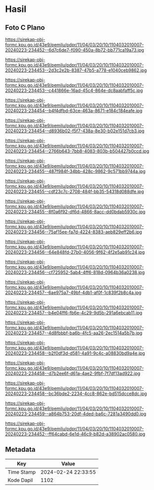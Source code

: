 # Hasil

## Foto C Plano

https://sirekap-obj-formc.kpu.go.id/43e9/pemilu/pdpr/11/04/03/20/10/1104032010007-20240223-234452--6d7c6de7-f090-450a-8b72-bb771ca19a73.jpg

https://sirekap-obj-formc.kpu.go.id/43e9/pemilu/pdpr/11/04/03/20/10/1104032010007-20240223-234453--2d3c2e2b-8387-47b5-a778-e1040ceb9862.jpg

https://sirekap-obj-formc.kpu.go.id/43e9/pemilu/pdpr/11/04/03/20/10/1104032010007-20240223-234453--c441866e-16ad-45c4-864e-dc8aabfaff5c.jpg

https://sirekap-obj-formc.kpu.go.id/43e9/pemilu/pdpr/11/04/03/20/10/1104032010007-20240223-234454--b4f4dfbd-63ce-463a-8671-e184c184eafe.jpg

https://sirekap-obj-formc.kpu.go.id/43e9/pemilu/pdpr/11/04/03/20/10/1104032010007-20240223-234454--d8936b02-f5f7-438a-8e30-b02e151d7cb3.jpg

https://sirekap-obj-formc.kpu.go.id/43e9/pemilu/pdpr/11/04/03/20/10/1104032010007-20240223-234454--2766b643-7bb8-4083-803b-b504427b0ccd.jpg

https://sirekap-obj-formc.kpu.go.id/43e9/pemilu/pdpr/11/04/03/20/10/1104032010007-20240223-234455--487f984f-34bb-428c-9862-9c571bb9744a.jpg

https://sirekap-obj-formc.kpu.go.id/43e9/pemilu/pdpr/11/04/03/20/10/1104032010007-20240223-234455--cdf23c7c-2708-484f-bb35-54318d088dfe.jpg

https://sirekap-obj-formc.kpu.go.id/43e9/pemilu/pdpr/11/04/03/20/10/1104032010007-20240223-234455--8f0a6f92-df6d-4866-8acc-dd0bdab5930c.jpg

https://sirekap-obj-formc.kpu.go.id/43e9/pemilu/pdpr/11/04/03/20/10/1104032010007-20240223-234456--75af15ee-fa7d-4224-8383-aeb829eff2b6.jpg

https://sirekap-obj-formc.kpu.go.id/43e9/pemilu/pdpr/11/04/03/20/10/1104032010007-20240223-234456--64e848fd-27b0-4056-9f62-4f2e5ab91c24.jpg

https://sirekap-obj-formc.kpu.go.id/43e9/pemilu/pdpr/11/04/03/20/10/1104032010007-20240223-234456--cf725952-5ab4-4ff6-818d-0964b36a0238.jpg

https://sirekap-obj-formc.kpu.go.id/43e9/pemilu/pdpr/11/04/03/20/10/1104032010007-20240223-234457--6ae975a7-49bf-4db1-af0f-1c839f2b8c4a.jpg

https://sirekap-obj-formc.kpu.go.id/43e9/pemilu/pdpr/11/04/03/20/10/1104032010007-20240223-234457--b4e04ff6-fb6e-4c29-9d5b-291a6ebcab11.jpg

https://sirekap-obj-formc.kpu.go.id/43e9/pemilu/pdpr/11/04/03/20/10/1104032010007-20240223-234457--4d8fbbbf-ba6b-4fc5-aa26-2ec1514a5b7b.jpg

https://sirekap-obj-formc.kpu.go.id/43e9/pemilu/pdpr/11/04/03/20/10/1104032010007-20240223-234458--b2f0df3d-d581-4a91-9c4c-a08830bd9a4e.jpg

https://sirekap-obj-formc.kpu.go.id/43e9/pemilu/pdpr/11/04/03/20/10/1104032010007-20240223-234458--d7b2ee6f-d61a-4ae2-9fbf-7f7df13ad922.jpg

https://sirekap-obj-formc.kpu.go.id/43e9/pemilu/pdpr/11/04/03/20/10/1104032010007-20240223-234458--bc36bde2-2234-4cc8-862e-bd515dcce8dc.jpg

https://sirekap-obj-formc.kpu.go.id/43e9/pemilu/pdpr/11/04/03/20/10/1104032010007-20240223-234459--a864b753-20df-4ded-ba6c-7281a3490dd0.jpg

https://sirekap-obj-formc.kpu.go.id/43e9/pemilu/pdpr/11/04/03/20/10/1104032010007-20240223-234452--ff64cabd-6e1d-46c9-b82d-a38902ac0580.jpg


## Metadata

| Key        | Value               |
| ---------- | ------------------- |
| Time Stamp | 2024-02-24 22:33:55 |
| Kode Dapil | 1102                |



